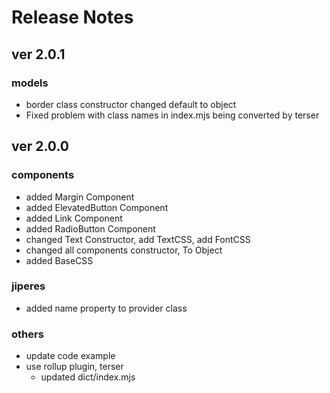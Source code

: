 # Release Notes
## ver 2.0.1
### models
- border class constructor changed default to object
- Fixed problem with class names in index.mjs being converted by terser

## ver 2.0.0
### components
- added Margin Component
- added ElevatedButton Component
- added Link Component
- added RadioButton Component
- changed Text Constructor, add TextCSS, add FontCSS
- changed all components constructor, To Object
- added BaseCSS

### jiperes
- added name property to provider class

### others
- update code example
- use rollup plugin, terser
  - updated dict/index.mjs 
